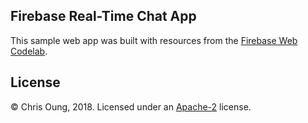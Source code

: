 ## Firebase Real-Time Chat App

This sample web app was built with resources from the [Firebase Web Codelab](https://codelabs.developers.google.com/codelabs/firebase-web/). 

## License 

© Chris Oung, 2018. Licensed under an [Apache-2](https://github.com/chrisoung/firebase-web/blob/master/LICENSE) license.



